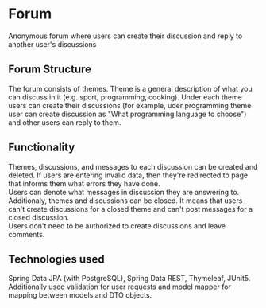 # Forum
Anonymous forum where users can create their discussion and reply to another user's discussions  

## Forum Structure 
The forum consists of themes. Theme is a general description of what you can discuss in it (e.g. sport, programming, cooking).
Under each theme users can create their discussions (for example, uder programming theme user can create discussion as "What programming language to choose") 
and other users can reply to them.

## Functionality
Themes, discussions, and messages to each discussion can be created and deleted. 
If users are entering invalid data, then they're redirected to page that informs them what errors they have done.  
Users can denote what messages in discussion they are answering to.  
Additionaly, themes and discussions can be closed. It means that users can't create discussions for a closed theme and can't post messages for a closed discussion.  
Users don't need to be authorized to create discussions and leave comments.

## Technologies used
Spring Data JPA (with PostgreSQL), Spring Data REST, Thymeleaf, JUnit5.  
Additionally used validation for user requests and model mapper for mapping between models and DTO objects.

